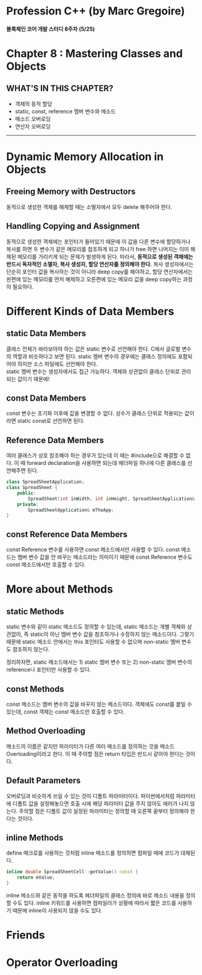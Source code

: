 # Profession C++ (by Marc Gregoire)

#### 블록체인 코어 개발 스터디 8주차 (5/25)

# Chapter 8 : Mastering Classes and Objects

## WHAT’S IN THIS CHAPTER?
- 객체의 동적 할당
- static, const, reference 멤버 변수와 메소드
- 메소드 오버로딩
- 연산자 오버로딩

---

# Dynamic Memory Allocation in Objects
## Freeing Memory with Destructors
동적으로 생성한 객체를 해제할 때는 소멸자에서 모두 delete 해주어야 한다. 

## Handling Copying and Assignment
동적으로 생성한 객체에는 포인터가 들어있기 때문에 이 값을 다른 변수에 할당하거나 복사를 하면 두 변수가 같은 메모리를 참조하게 되고 하나가 free 하면 나머지는 이미 해제된 메모리를 가리키게 되는 문제가 발생하게 된다. 따라서, **동적으로 생성된 객체에는 반드시 독자적인 소멸자, 복사 생성자, 할당 연산자를 정의해야 한다.** 복사 생성자에서는 단순히 포인터 값을 복사하는 것이 아니라 deep copy를 해야하고, 할당 연산자에서는 왼편에 있는 메모리를 먼저 해제하고 오른편에 있는 메모리 값을 deep copy하는 과정이 필요하다.    

# Different Kinds of Data Members
## static Data Members
클래스 전체가 바라보아야 하는 값은 static 변수로 선언해야 한다. C에서 글로벌 변수의 역할과 비슷하다고 보면 된다. static 멤버 변수의 경우에는 클래스 정의에도 포함되어야 하지만 소스 파일에도 선언해야 한다.  
static 멤버 변수는 생성자에서도 접근 가능하다. 객체와 상관없이 클래스 단위로 관리되는 값이기 때문에!

## const Data Members
const 변수는 초기화 이후에 값을 변경할 수 없다. 상수가 클래스 단위로 적용되는 값이라면 static const로 선언하면 된다. 

## Reference Data Members
여러 클래스가 상호 참조해야 하는 경우가 있는데 이 때는 #include으로 해결할 수 없다. 이 때 forward declaration을 사용하면 되는데 헤더파일 하나에 다른 클래스를 선언해주면 된다. 

~~~C++
class SpreadSheetApplication;
class SpreadSheet {
    public:
        SpreadSheet(int inWidth, int inHeight, SpreadSheetApplication& theApp);
    private:
        SpreadSheetApplication& mTheApp;
}
~~~

## const Reference Data Members
const Reference 변수를 사용하면 const 메소드에서만 사용할 수 있다. const 메소드는 멤버 변수 값을 안 바꾸는 메소드라는 의미이기 
때문에 const Reference 변수도 const 메소드에서만 호출할 수 있다. 

# More about Methods
## static Methods
static 변수와 같이 static 메소드도 정의할 수 있는데, static 메소드는 개별 객체와 상관없이, 즉 static이 아닌 멤버 변수 값을 참조하거나 수정하지 않는 메소드이다. 그렇기 때문에 static 메소드 안에서는 this 포인터도 사용할 수 없으며 non-static 멤버 변수도 참조하지 않는다.  

정리하자면, static 메소드에서는 1) static 멤버 변수 또는 2) non-static 멤버 변수의 reference나 포인터만 사용할 수 있다.  

## const Methods
const 메소드는 멤버 변수의 값을 바꾸지 않는 메소드이다. 객체에도 const를 붙일 수 있는데, const 객체는 const 메소드만 호출할 수 있다. 

## Method Overloading
메소드의 이름은 같지만 파라미터가 다른 여러 메소드를 정의하는 것을 메소드 Overloading이라고 한다. 이 때 주의할 점은 return 타입은 반드시 같아야 한다는 것이다. 

## Default Parameters
오버로딩과 비슷하게 쓰일 수 있는 것이 디폴트 파라미터이다. 파이썬에서처럼 파라미터에 디폴트 값을 설정해놓으면 호출 시에 해당 파라미터 값을 주지 않아도 에러가 나지 않는다. 주의할 점은 디폴트 값이 설정된 파라미터는 정의할 때 오른쪽 끝부터 정의해야 한다는 것이다.

## inline Methods
define 매크로를 사용하는 것처럼 inline 메소드를 정의하면 컴파일 때에 코드가 대체된다. 

~~~c++
inline double SpreadSheetCell::getValue() const {
    return mValue;
}
~~~

inline 메소드와 같은 동작을 하도록 헤더파일의 클래스 정의에 바로 메소드 내용을 정의할 수도 있다. inline 키워드를 사용하면 컴파일러가 상황에 따라서 짧은 코드를 사용하기 때문에 inline이 사용되지 않을 수도 있다. 

# Friends


# Operator Overloading
